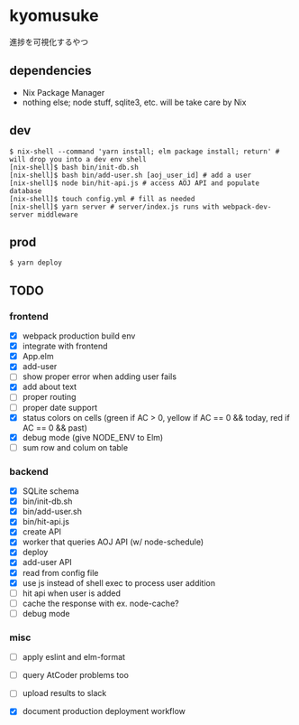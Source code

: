 # kyomusuke

進捗を可視化するやつ

## dependencies

- Nix Package Manager
- nothing else; node stuff, sqlite3, etc. will be take care by Nix

## dev

```
$ nix-shell --command 'yarn install; elm package install; return' # will drop you into a dev env shell
[nix-shell]$ bash bin/init-db.sh
[nix-shell]$ bash bin/add-user.sh [aoj_user_id] # add a user
[nix-shell]$ node bin/hit-api.js # access AOJ API and populate database
[nix-shell]$ touch config.yml # fill as needed
[nix-shell]$ yarn server # server/index.js runs with webpack-dev-server middleware
```

## prod

`$ yarn deploy`

## TODO

### frontend

- [x] webpack production build env
- [x] integrate with frontend
- [x] App.elm
- [x] add-user
- [ ] show proper error when adding user fails
- [x] add about text
- [ ] proper routing
- [ ] proper date support
- [x] status colors on cells (green if AC > 0, yellow if AC == 0 && today, red if AC == 0 && past)
- [x] debug mode (give NODE_ENV to Elm)
- [ ] sum row and colum on table

### backend

- [x] SQLite schema
- [x] bin/init-db.sh
- [x] bin/add-user.sh
- [x] bin/hit-api.js
- [x] create API
- [x] worker that queries AOJ API (w/ node-schedule)
- [x] deploy
- [x] add-user API
- [x] read from config file
- [x] use js instead of shell exec to process user addition
- [ ] hit api when user is added
- [ ] cache the response with ex. node-cache?
- [ ] debug mode

### misc

- [ ] apply eslint and elm-format
- [ ] query AtCoder problems too
- [ ] upload results to slack
- [x] document production deployment workflow

